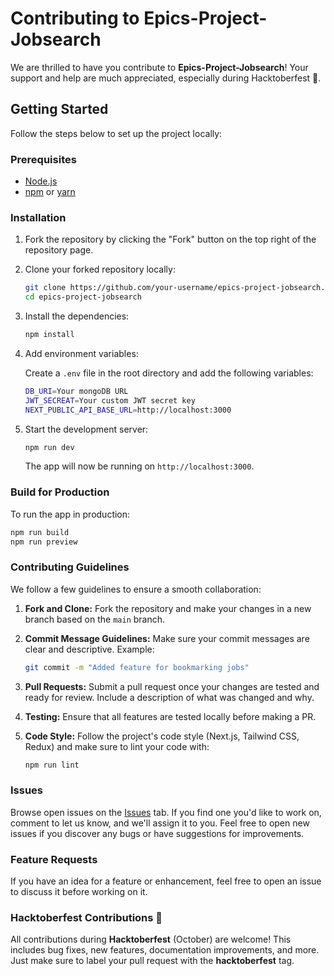 
# Contributing to Epics-Project-Jobsearch

We are thrilled to have you contribute to **Epics-Project-Jobsearch**! Your support and help are much appreciated, especially during Hacktoberfest 🎉.

## Getting Started

Follow the steps below to set up the project locally:

### Prerequisites

- [Node.js](https://nodejs.org/)
- [npm](https://www.npmjs.com/) or [yarn](https://yarnpkg.com/)

### Installation

1. Fork the repository by clicking the "Fork" button on the top right of the repository page.
2. Clone your forked repository locally:

    ```bash
    git clone https://github.com/your-username/epics-project-jobsearch.git
    cd epics-project-jobsearch
    ```

3. Install the dependencies:

    ```bash
    npm install
    ```

4. Add environment variables:

    Create a `.env` file in the root directory and add the following variables:

    ```bash
    DB_URI=Your mongoDB URL
    JWT_SECREAT=Your custom JWT secret key
    NEXT_PUBLIC_API_BASE_URL=http://localhost:3000
    ```

5. Start the development server:

    ```bash
    npm run dev
    ```

    The app will now be running on `http://localhost:3000`.

### Build for Production

To run the app in production:

```bash
npm run build
npm run preview
```

### Contributing Guidelines

We follow a few guidelines to ensure a smooth collaboration:

1. **Fork and Clone:** Fork the repository and make your changes in a new branch based on the `main` branch.
2. **Commit Message Guidelines:** Make sure your commit messages are clear and descriptive. Example:

    ```bash
    git commit -m "Added feature for bookmarking jobs"
    ```

3. **Pull Requests:** Submit a pull request once your changes are tested and ready for review. Include a description of what was changed and why.
4. **Testing:** Ensure that all features are tested locally before making a PR.
5. **Code Style:** Follow the project's code style (Next.js, Tailwind CSS, Redux) and make sure to lint your code with:

    ```bash
    npm run lint
    ```

### Issues

Browse open issues on the [Issues](https://github.com/your-repo/issues) tab. If you find one you'd like to work on, comment to let us know, and we'll assign it to you. Feel free to open new issues if you discover any bugs or have suggestions for improvements.

### Feature Requests

If you have an idea for a feature or enhancement, feel free to open an issue to discuss it before working on it.

### Hacktoberfest Contributions 🎃

All contributions during **Hacktoberfest** (October) are welcome! This includes bug fixes, new features, documentation improvements, and more. Just make sure to label your pull request with the **hacktoberfest** tag.

